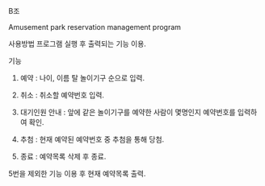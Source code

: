 B조

Amusement park reservation management program

사용방법 
  프로그램 실행 후 출력되는 기능 이용.

기능
  1. 예약 : 나이, 이름 탈 놀이기구 순으로 입력.
  
  2. 취소 : 취소할 예약번호 입력.
  
  3. 대기인원 안내 : 앞에 같은 놀이기구를 예약한 사람이 몇명인지 예약번호를 입력하여 확인.
  
  4. 추첨 : 현재 예약된 예약번호 중 추첨을 통해 당첨.
  
  5. 종료 : 예약목록 삭제 후 종료.
  
  5번을 제외한 기능 이용 후 현재 예약목록 출력.
